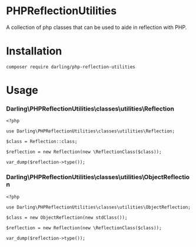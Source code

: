 # PHPReflectionUtilities

A collection of php classes that can be used to aide in reflection with PHP.

# Installation

```
composer require darling/php-reflection-utilities

```

# Usage

### Darling\PHPReflectionUtilities\classes\utilities\Reflection

```
<?php

use Darling\PHPReflectionUtilities\classes\utilities\Reflection;

$class = Reflection::class;

$reflection = new Reflection(new \ReflectionClass($class));

var_dump($reflection->type());

```

### Darling\PHPReflectionUtilities\classes\utilities\ObjectReflection

```
<?php

use Darling\PHPReflectionUtilities\classes\utilities\ObjectReflection;

$class = new ObjectReflection(new stdClass());

$reflection = new Reflection(new \ReflectionClass($class));

var_dump($reflection->type());


```

